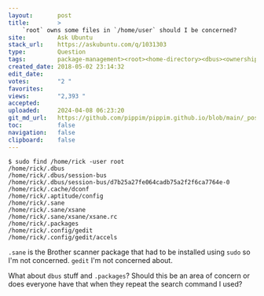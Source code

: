 ```yaml
---
layout:       post
title:        >
    `root` owns some files in `/home/user` should I be concerned?
site:         Ask Ubuntu
stack_url:    https://askubuntu.com/q/1031303
type:         Question
tags:         package-management><root><home-directory><dbus><ownership
created_date: 2018-05-02 23:14:32
edit_date:    
votes:        "2 "
favorites:    
views:        "2,393 "
accepted:     
uploaded:     2024-04-08 06:23:20
git_md_url:   https://github.com/pippim/pippim.github.io/blob/main/_posts/2018/2018-05-02-_root_-owns-some-files-in-__home_user_-should-I-be-concerned_.md
toc:          false
navigation:   false
clipboard:    false
---
```


``` 
$ sudo find /home/rick -user root 
/home/rick/.dbus
/home/rick/.dbus/session-bus
/home/rick/.dbus/session-bus/d7b25a27fe064cadb75a2f2f6ca7764e-0
/home/rick/.cache/dconf
/home/rick/.aptitude/config
/home/rick/.sane
/home/rick/.sane/xsane
/home/rick/.sane/xsane/xsane.rc
/home/rick/.packages
/home/rick/.config/gedit
/home/rick/.config/gedit/accels
```

`.sane` is the Brother scanner package that had to be installed using `sudo` so I'm not concerned. `gedit` I'm not concerned about. 

What about `dbus` stuff and `.packages`? Should this be an area of concern or does everyone have that when they repeat the search command I used?
